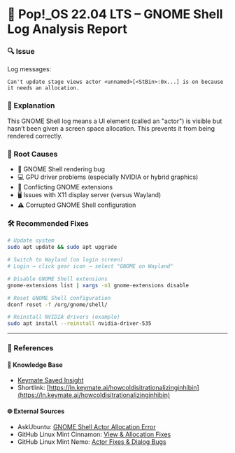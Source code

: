 # 🐧 Pop!_OS 22.04 LTS – GNOME Shell Log Analysis Report

### 🔍 Issue

Log messages:
```
Can't update stage views actor <unnamed>[<StBin>:0x...] is on because it needs an allocation.
```

### 📖 Explanation

This GNOME Shell log means a UI element (called an "actor") is visible but hasn’t been given a screen space allocation. This prevents it from being rendered correctly.

### 🛑 Root Causes

- 🐞 GNOME Shell rendering bug
- 💻 GPU driver problems (especially NVIDIA or hybrid graphics)
- 🔌 Conflicting GNOME extensions
- 🖥️ Issues with X11 display server (versus Wayland)
- ⚠️ Corrupted GNOME Shell configuration

### 🛠️ Recommended Fixes

```bash
# Update system
sudo apt update && sudo apt upgrade

# Switch to Wayland (on login screen)
# Login → click gear icon → select "GNOME on Wayland"

# Disable GNOME Shell extensions
gnome-extensions list | xargs -n1 gnome-extensions disable

# Reset GNOME Shell configuration
dconf reset -f /org/gnome/shell/

# Reinstall NVIDIA drivers (example)
sudo apt install --reinstall nvidia-driver-535
```

---

### 🔗 References

#### 🧠 Knowledge Base
- [Keymate Saved Insight](https://app.keymate.ai/?open=4bc4e9bc-84ea-4967-9b3e-e5d3b7737646)
- Shortlink: [https://ln.keymate.ai/howcoldisitrationalizinginhibin](https://ln.keymate.ai/howcoldisitrationalizinginhibin)

#### 🌐 External Sources
- AskUbuntu: [GNOME Shell Actor Allocation Error](https://askubuntu.com/questions/1536917/how-to-resolve-the-folder-contents-count-not-be-displayed-input-output-error)
- GitHub Linux Mint Cinnamon: [View & Allocation Fixes](https://github.com/linuxmint/cinnamon/blob/master/debian/changelog)
- GitHub Linux Mint Nemo: [Actor Fixes & Dialog Bugs](https://github.com/linuxmint/nemo/blob/master/debian/changelog)